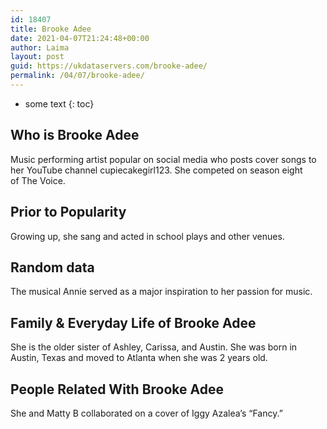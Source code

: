 ```yaml
---
id: 18407
title: Brooke Adee
date: 2021-04-07T21:24:48+00:00
author: Laima
layout: post
guid: https://ukdataservers.com/brooke-adee/
permalink: /04/07/brooke-adee/
---
```


* some text
{: toc}


## Who is Brooke Adee
                  
                  
                  
Music performing artist popular on social media who posts cover songs to her YouTube channel cupiecakegirl123. She competed on season eight of The Voice.
                  
              
            
              
            
                
                
                
## Prior to Popularity
                  
                  
                  
Growing up, she sang and acted in school plays and other venues.
                  
              
            
              
            
                
                
                
## Random data
                  
                  
                  
The musical Annie served as a major inspiration to her passion for music.
                  
              
            
              
            
                
                
                
## Family & Everyday Life of Brooke Adee
                  
                  
                  
She is the older sister of Ashley, Carissa, and Austin. She was born in Austin, Texas and moved to Atlanta when she was 2 years old.
                  
              
            
              
            
                
                
                
## People Related With Brooke Adee
                  
                  
                  
She and Matty B collaborated on a cover of Iggy Azalea&#8217;s &#8220;Fancy.&#8221;
                  
              
            
              
            
                
              
            
              
              
            
            
              
            
          
          
          